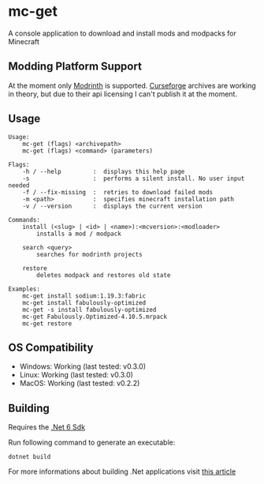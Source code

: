 # mc-get

A console application to download and install mods and modpacks for Minecraft

## Modding Platform Support

At the moment only [Modrinth](https://modrinth.com/) is supported. [Curseforge](https://www.curseforge.com/) archives are working in theory, but due to their api licensing I can't publish it at the moment.

## Usage

    Usage:
        mc-get (flags) <archivepath>
        mc-get (flags) <command> (parameters)

    Flags:
        -h / --help         :  displays this help page
        -s                  :  performs a silent install. No user input needed
        -f / --fix-missing  :  retries to download failed mods
        -m <path>           :  specifies minecraft installation path
        -v / --version      :  displays the current version

    Commands:
        install (<slug> | <id> | <name>):<mcversion>:<modloader>
            installs a mod / modpack

        search <query>
            searches for modrinth projects

        restore
            deletes modpack and restores old state

    Examples:
        mc-get install sodium:1.19.3:fabric
        mc-get install fabulously-optimized
        mc-get -s install fabulously-optimized
        mc-get Fabulously.Optimized-4.10.5.mrpack
        mc-get restore

## OS Compatibility

 - Windows: Working (last tested: v0.3.0)
 - Linux: Working (last tested: v0.3.0)
 - MacOS: Working (last tested: v0.2.2)

## Building

Requires the [.Net 6 Sdk](https://dotnet.microsoft.com/en-us/download/dotnet/6.0)

Run following command to generate an executable:

    dotnet build

For more informations about building .Net applications visit [this article](https://learn.microsoft.com/en-us/dotnet/core/tools/dotnet-build)